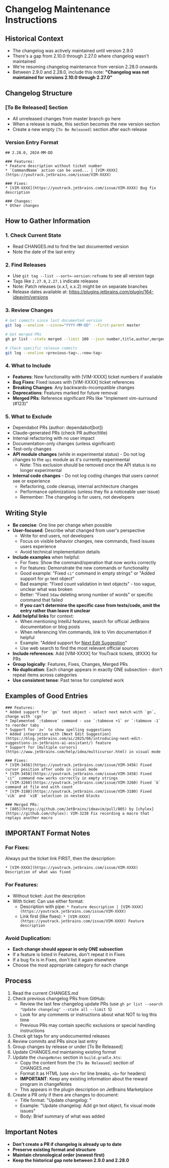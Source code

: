 # Changelog Maintenance Instructions

## Historical Context

- The changelog was actively maintained until version 2.9.0
- There's a gap from 2.10.0 through 2.27.0 where changelog wasn't maintained
- We're resuming changelog maintenance from version 2.28.0 onwards
- Between 2.9.0 and 2.28.0, include this note: **"Changelog was not maintained for versions 2.10.0 through 2.27.0"**

## Changelog Structure

### [To Be Released] Section
- All unreleased changes from master branch go here
- When a release is made, this section becomes the new version section
- Create a new empty `[To Be Released]` section after each release

### Version Entry Format
```
## 2.28.0, 2024-MM-DD

### Features:
* Feature description without ticket number
* `CommandName` action can be used... | [VIM-XXXX](https://youtrack.jetbrains.com/issue/VIM-XXXX)

### Fixes:
* [VIM-XXXX](https://youtrack.jetbrains.com/issue/VIM-XXXX) Bug fix description

### Changes:
* Other changes
```

## How to Gather Information

### 1. Check Current State
- Read CHANGES.md to find the last documented version
- Note the date of the last entry

### 2. Find Releases
- Use `git tag --list --sort=-version:refname` to see all version tags
- Tags like `2.27.0`, `2.27.1` indicate releases
- Note: Patch releases (x.x.1, x.x.2) might be on separate branches
- Release dates available at: https://plugins.jetbrains.com/plugin/164-ideavim/versions

### 3. Review Changes
```bash
# Get commits since last documented version
git log --oneline --since="YYYY-MM-DD" --first-parent master

# Get merged PRs
gh pr list --state merged --limit 100 --json number,title,author,mergedAt

# Check specific release commits
git log --oneline <previous-tag>..<new-tag>
```

### 4. What to Include
- **Features**: New functionality with [VIM-XXXX] ticket numbers if available
- **Bug Fixes**: Fixed issues with [VIM-XXXX] ticket references
- **Breaking Changes**: Any backwards-incompatible changes
- **Deprecations**: Features marked for future removal
- **Merged PRs**: Reference significant PRs like "Implement vim-surround (#123)"

### 5. What to Exclude
- Dependabot PRs (author: dependabot[bot])
- Claude-generated PRs (check PR author/title)
- Internal refactoring with no user impact
- Documentation-only changes (unless significant)
- Test-only changes
- **API module changes** (while in experimental status) - Do not log changes to the `api` module as it's currently experimental
  - Note: This exclusion should be removed once the API status is no longer experimental
- **Internal code changes** - Do not log coding changes that users cannot see or experience
  - Refactoring, code cleanup, internal architecture changes
  - Performance optimizations (unless they fix a noticeable user issue)
  - Remember: The changelog is for users, not developers

## Writing Style

- **Be concise**: One line per change when possible
- **User-focused**: Describe what changed from user's perspective
  - Write for end users, not developers
  - Focus on visible behavior changes, new commands, fixed issues users experience
  - Avoid technical implementation details
- **Include examples** when helpful:
  - For fixes: Show the command/operation that now works correctly
  - For features: Demonstrate the new commands or functionality
  - Good example: "Fixed `ci"` command in empty strings" or "Added support for `gn` text object"
  - Bad example: "Fixed count validation in text objects" - too vague, unclear what was broken
  - Better: "Fixed `3daw` deleting wrong number of words" or specific command that failed
  - **If you can't determine the specific case from tests/code, omit the entry rather than leave it unclear**
- **Add helpful links** for context:
  - When mentioning IntelliJ features, search for official JetBrains documentation or blog posts
  - When referencing Vim commands, link to Vim documentation if helpful
  - Example: "Added support for [Next Edit Suggestion](https://blog.jetbrains.com/ai/2025/08/introducing-next-edit-suggestions-in-jetbrains-ai-assistant/)"
  - Use web search to find the most relevant official sources
- **Include references**: Add [VIM-XXXX] for YouTrack tickets, (#XXX) for PRs
- **Group logically**: Features, Fixes, Changes, Merged PRs
- **No duplication**: Each change appears in exactly ONE subsection - don't repeat items across categories
- **Use consistent tense**: Past tense for completed work

## Examples of Good Entries

```
### Features:
* Added support for `gn` text object - select next match with `gn`, change with `cgn`
* Implemented `:tabmove` command - use `:tabmove +1` or `:tabmove -1` to reorder tabs
* Support for `z=` to show spelling suggestions
* Added integration with [Next Edit Suggestion](https://blog.jetbrains.com/ai/2025/08/introducing-next-edit-suggestions-in-jetbrains-ai-assistant/) feature
* Support for [multiple cursors](https://www.jetbrains.com/help/idea/multicursor.html) in visual mode

### Fixes:
* [VIM-3456](https://youtrack.jetbrains.com/issue/VIM-3456) Fixed cursor position after undo in visual mode
* [VIM-3458](https://youtrack.jetbrains.com/issue/VIM-3458) Fixed `ci"` command now works correctly in empty strings
* [VIM-3260](https://youtrack.jetbrains.com/issue/VIM-3260) Fixed `G` command at file end with count
* [VIM-3180](https://youtrack.jetbrains.com/issue/VIM-3180) Fixed `vib` and `viB` selection in nested blocks

### Merged PRs:
* [805](https://github.com/JetBrains/ideavim/pull/805) by [chylex](https://github.com/chylex): VIM-3238 Fix recording a macro that replays another macro
```

## IMPORTANT Format Notes

### For Fixes:
Always put the ticket link FIRST, then the description:
```
* [VIM-XXXX](https://youtrack.jetbrains.com/issue/VIM-XXXX) Description of what was fixed
```

### For Features:
- Without ticket: Just the description
- With ticket: Can use either format:
  - Description with pipe: `* Feature description | [VIM-XXXX](https://youtrack.jetbrains.com/issue/VIM-XXXX)`
  - Link first (like fixes): `* [VIM-XXXX](https://youtrack.jetbrains.com/issue/VIM-XXXX) Feature description`

### Avoid Duplication:
- **Each change should appear in only ONE subsection**
- If a feature is listed in Features, don't repeat it in Fixes
- If a bug fix is in Fixes, don't list it again elsewhere
- Choose the most appropriate category for each change

## Process

1. Read the current CHANGES.md
2. Check previous changelog PRs from GitHub:
   - Review the last few changelog update PRs (use `gh pr list --search "Update changelog" --state all --limit 5`)
   - Look for any comments or instructions about what NOT to log this time
   - Previous PRs may contain specific exclusions or special handling instructions
3. Check git tags for any undocumented releases
4. Review commits and PRs since last entry
5. Group changes by release or under [To Be Released]
6. Update CHANGES.md maintaining existing format
7. Update the `changeNotes` section in `build.gradle.kts`:
   - Copy the content from the `[To Be Released]` section of CHANGES.md
   - Format it as HTML (use `<br>` for line breaks, `<b>` for headers)
   - **IMPORTANT**: Keep any existing information about the reward program in changeNotes
   - This appears in the plugin description on JetBrains Marketplace
8. Create a PR only if there are changes to document:
   - Title format: "Update changelog: <super short summary>"
   - Example: "Update changelog: Add gn text object, fix visual mode issues"
   - Body: Brief summary of what was added

## Important Notes

- **Don't create a PR if changelog is already up to date**
- **Preserve existing format and structure**
- **Maintain chronological order (newest first)**
- **Keep the historical gap note between 2.9.0 and 2.28.0**